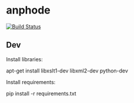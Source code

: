 # anphode

[![Build Status](https://travis-ci.org/fmlvn/anphode.svg?branch=master)](https://travis-ci.org/fmlvn/anphode)

## Dev

Install libraries:

  apt-get install libxslt1-dev libxml2-dev python-dev

Install requirements:

  pip install -r requirements.txt
